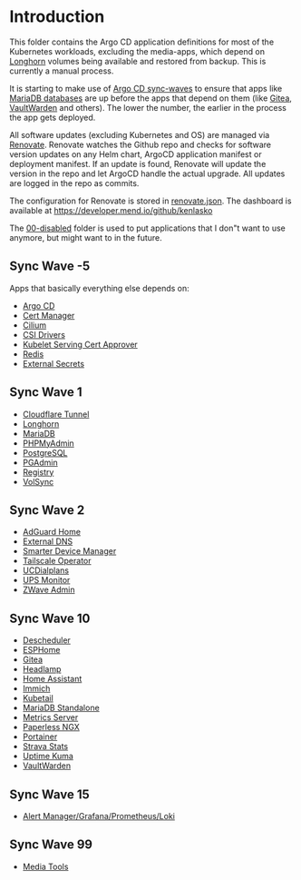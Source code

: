 # Introduction
This folder contains the Argo CD application definitions for most of the Kubernetes workloads, excluding the media-apps, which depend on [Longhorn](/manifests/longhorn) volumes being available and restored from backup. This is currently a manual process.

It is starting to make use of [Argo CD sync-waves](https://argo-cd.readthedocs.io/en/stable/user-guide/sync-waves/) to ensure that apps like [MariaDB databases](/manifests/mariadb) are up before the apps that depend on them (like [Gitea](/manifests/gitea), [VaultWarden](/manifests/vaultwarden) and others). The lower the number, the earlier in the process the app gets deployed.

All software updates (excluding Kubernetes and OS) are managed via [Renovate](https://github.com/renovatebot/renovate). Renovate watches the Github repo and checks for software version updates on any Helm chart, ArgoCD application manifest or deployment manifest. If an update is found, Renovate will update the version in the repo and let ArgoCD handle the actual upgrade. All updates are logged in the repo as commits.

The configuration for Renovate is stored in [renovate.json](/renovate.json). The dashboard is available at https://developer.mend.io/github/kenlasko

The [00-disabled](/argocd-apps/00-disabled) folder is used to put applications that I don"t want to use anymore, but might want to in the future.


## Sync Wave -5
Apps that basically everything else depends on:
* [Argo CD](/manifests/argocd)
* [Cert Manager](/manifests/system/cert-manager)
* [Cilium](/manifests/network/cilium)
* [CSI Drivers](/manifests/system/csi-drivers)
* [Kubelet Serving Cert Approver](https://github.com/alex1989hu/kubelet-serving-cert-approver)
* [Redis](/manifests/database/redis)
* [External Secrets](/manifests/system/external-secrets)

## Sync Wave 1
* [Cloudflare Tunnel](/manifests/network/cloudflare-tunnel)
* [Longhorn](/manifests/system/longhorn)
* [MariaDB](/manifests/network/mariadb)
* [PHPMyAdmin](/manifests/network/phpmyadmin)
* [PostgreSQL](/manifests/database/postgresql)
* [PGAdmin](/manifests/database/pgadmin)
* [Registry](/manifests/system/registry)
* [VolSync](/manifests/system/volsync)

## Sync Wave 2
* [AdGuard Home](/manifests/apps/adguard)
* [External DNS](/manifests/network/external-dns)
* [Smarter Device Manager](/manifests/system/smarter-device-manager)
* [Tailscale Operator](/manifests/network/tailscale)
* [UCDialplans](/manifests/apps/ucdialplans)
* [UPS Monitor](/manifests/homeops/ups-monitor)
* [ZWave Admin](/manifests/homeops/zwaveadmin)

## Sync Wave 10
* [Descheduler](/manifests/system/descheduler)
* [ESPHome](/manifests/homeops/esphome)
* [Gitea](/manifests/apps/gitea)
* [Headlamp](/manifests/apps/headlamp)
* [Home Assistant](/manifests/homeops/homeassist)
* [Immich](/manifests/media-apps/immich)
* [Kubetail](/manifests/system/kubetail)
* [MariaDB Standalone](/manifests/database/mariadb-standalone)
* [Metrics Server](/manifests/monitoring/metrics-server)
* [Paperless NGX](/manifests/apps/paperless)
* [Portainer](/manifests/apps/portainer)
* [Strava Stats](/manifests/apps/stravastats)
* [Uptime Kuma](/manifests/monitoring/uptime-kuma)
* [VaultWarden](/manifests/apps/vaultwarden)

## Sync Wave 15
* [Alert Manager/Grafana/Prometheus/Loki](/manifests/monitoring/promstack)

## Sync Wave 99
* [Media Tools](/manifests/apps/media-apps)